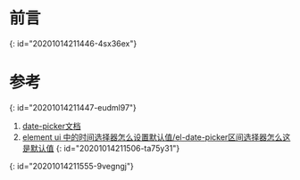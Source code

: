 # 前言
{: id="20201014211446-4sx36ex"}

# 参考
{: id="20201014211447-eudml97"}

1. [date-picker文档](https://element.eleme.cn/#/zh-CN/component/date-picker)
2. [element ui 中的时间选择器怎么设置默认值/el-date-picker区间选择器怎么这是默认值](https://www.cnblogs.com/antyhouse/p/10049609.html)
{: id="20201014211506-ta75y31"}

{: id="20201014211555-9vegngj"}

